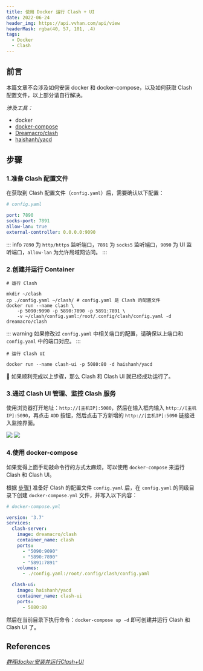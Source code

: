 ```yaml
---
title: 使用 Docker 运行 Clash + UI
date: 2022-06-24
header_img: https://api.vvhan.com/api/view
headerMask: rgba(40, 57, 101, .4)
tags:
  - Docker
  - Clash
---
```


## 前言

本篇文章不会涉及如何安装 docker 和 docker-compose，以及如何获取 Clash 配置文件，以上部分请自行解决。

_涉及工具：_
* docker
* [docker-compose](https://github.com/docker/compose)
* [Dreamacro/clash](https://github.com/Dreamacro/clash/wiki)
* [haishanh/yacd](https://github.com/haishanh/yacd)

## 步骤

### 1.准备 Clash 配置文件

在获取到 Clash 配置文件（`config.yaml`）后，需要确认以下配置：
```yml
# config.yaml

port: 7890
socks-port: 7891
allow-lan: true
external-controller: 0.0.0.0:9090
```
::: info
`7890` 为 `http/https` 监听端口，`7891` 为 `socks5` 监听端口，`9090` 为 UI 监听端口，`allow-lan` 为允许局域网访问。
:::

### 2.创建并运行 Container

```shell
# 运行 Clash

mkdir ~/clash
cp ./config.yaml ~/clash/ # config.yaml 是 Clash 的配置文件
docker run --name clash \
    -p 5090:9090 -p 5890:7890 -p 5891:7891 \
    -v ~/clash/config.yaml:/root/.config/clash/config.yaml -d dreamacro/clash
```

::: warning
如果修改过 `config.yaml` 中相关端口的配置，请确保以上端口和 `config.yaml` 中的端口对应。
:::


```shell
# 运行 Clash UI

docker run --name clash-ui -p 5080:80 -d haishanh/yacd
```

🚀 如果顺利完成以上步骤，那么 Clash 和 Clash UI 就已经成功运行了。

### 3.通过 Clash UI 管理、监控 Clash 服务

使用浏览器打开地址：`http://[主机IP]:5080`，然后在输入框内输入 `http://[主机IP]:5090`，再点击 `ADD` 按钮，然后点击下方新增的 `http://[主机IP]:5090` 链接进入监控界面。

![](/img/in-post/2022-06-24/clash-ui.png)
![](/img/in-post/2022-06-24/clash-dashboard.png)

### 4.使用 docker-compose

如果觉得上面手动敲命令行的方式太麻烦，可以使用 `docker-compose` 来运行 Clash 和 Clash UI。

根据 [步骤1](#_1-准备-clash-配置文件) 准备好 Clash 的配置文件 `config.yaml` 后，在 `config.yaml` 的同级目录下创建 `docker-compose.yml` 文件，并写入以下内容：
```yml
# docker-compose.yml

version: '3.7'
services:
  clash-server:
    image: dreamacro/clash
    container_name: clash
    ports:
      - "5090:9090"
      - "5890:7890"
      - "5891:7891"
    volumes:
      - ./config.yaml:/root/.config/clash/config.yaml

  clash-ui:
    image: haishanh/yacd
    container_name: clash-ui
    ports:
      - 5080:80
```
然后在当前目录下执行命令：`docker-compose up -d` 即可创建并运行 Clash 和 Clash UI 了。

## References
[_群晖docker安装并运行Clash+UI_](https://roov.org/2020/07/docker-clash-ui/)
